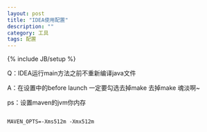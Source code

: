 ```yaml
---
layout: post
title: "IDEA使用配置"
description: ""
category: 工具
tags: 配置
---
```

{% include JB/setup %}

Q：IDEA运行main方法之前不重新编译java文件

A：在设置中的before launch 一定要勾选去掉make 去掉make 魂淡啊~


ps：设置maven的jvm你内存
<div><p><code>
MAVEN_OPTS=-Xms512m -Xmx512m
</code></p></div>
